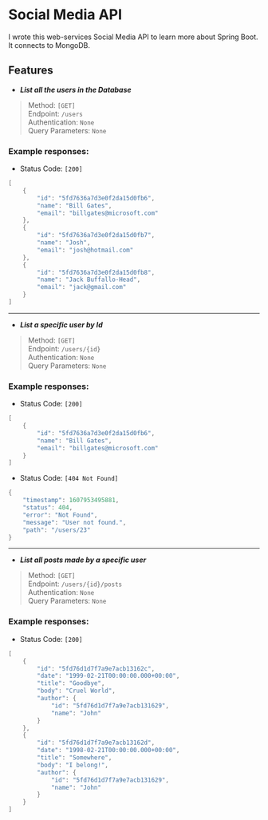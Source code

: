 # Social Media API
I wrote this web-services Social Media API to learn more about Spring Boot. It connects to MongoDB. 

## Features

* **_List all the users in the Database_**

> Method: `[GET]` </br>
> Endpoint: `/users` </br>
> Authentication: `None` </br>
> Query Parameters: `None` </br>

### Example responses: 

* Status Code: `[200]`

```java
[
    {
        "id": "5fd7636a7d3e0f2da15d0fb6",
        "name": "Bill Gates",
        "email": "billgates@microsoft.com"
    },
    {
        "id": "5fd7636a7d3e0f2da15d0fb7",
        "name": "Josh",
        "email": "josh@hotmail.com"
    },
    {
        "id": "5fd7636a7d3e0f2da15d0fb8",
        "name": "Jack Buffallo-Head",
        "email": "jack@gmail.com"
    }
]
```

<hr>

 * **_List a specific user by Id_**

> Method: `[GET]` </br>
> Endpoint: `/users/{id}` </br>
> Authentication: `None` </br>
> Query Parameters: `None` </br>

### Example responses: 

* Status Code: `[200]`

```java
[
    {
        "id": "5fd7636a7d3e0f2da15d0fb6",
        "name": "Bill Gates",
        "email": "billgates@microsoft.com"
    }
]
```

* Status Code: `[404 Not Found]`

```java
{
    "timestamp": 1607953495881,
    "status": 404,
    "error": "Not Found",
    "message": "User not found.",
    "path": "/users/23"
}
```
<hr>

* **_List all posts made by a specific user_**

> Method: `[GET]` </br>
> Endpoint: `/users/{id}/posts` </br>
> Authentication: `None` </br>
> Query Parameters: `None` </br>

### Example responses: 

* Status Code: `[200]`

```java
[
    {
        "id": "5fd76d1d7f7a9e7acb13162c",
        "date": "1999-02-21T00:00:00.000+00:00",
        "title": "Goodbye",
        "body": "Cruel World",
        "author": {
            "id": "5fd76d1d7f7a9e7acb131629",
            "name": "John"
        }
    },
    {
        "id": "5fd76d1d7f7a9e7acb13162d",
        "date": "1998-02-21T00:00:00.000+00:00",
        "title": "Somewhere",
        "body": "I belong!",
        "author": {
            "id": "5fd76d1d7f7a9e7acb131629",
            "name": "John"
        }
    }
]
```

